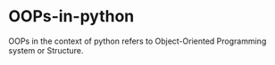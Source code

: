 # OOPs-in-python
OOPs in the context of python refers to Object-Oriented Programming system or Structure.
